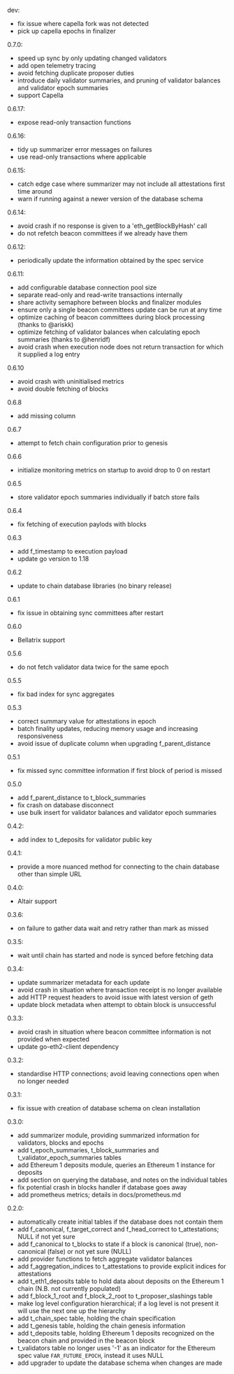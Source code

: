 dev:
  - fix issue where capella fork was not detected
  - pick up capella epochs in finalizer

0.7.0:
  - speed up sync by only updating changed validators
  - add open telemetry tracing
  - avoid fetching duplicate proposer duties
  - introduce daily validator summaries, and pruning of validator balances and validator epoch summaries
  - support Capella

0.6.17:
  - expose read-only transaction functions

0.6.16:
  - tidy up summarizer error messages on failures
  - use read-only transactions where applicable

0.6.15:
  - catch edge case where summarizer may not include all attestations first time around
  - warn if running against a newer version of the database schema

0.6.14:
  - avoid crash if no response is given to a 'eth_getBlockByHash' call
  - do not refetch beacon committees if we already have them

0.6.12:
  - periodically update the information obtained by the spec service

0.6.11:
  - add configurable database connection pool size
  - separate read-only and read-write transactions internally
  - share activity semaphore between blocks and finalizer modules
  - ensure only a single beacon committees update can be run at any time
  - optimize caching of beacon committees during block processing (thanks to @ariskk)
  - optimize fetching of validator balances when calculating epoch summaries (thanks to @henridf)
  - avoid crash when execution node does not return transaction for which it supplied a log entry

0.6.10
  - avoid crash with uninitialised metrics
  - avoid double fetching of blocks

0.6.8
  - add missing column

0.6.7
  - attempt to fetch chain configuration prior to genesis

0.6.6
  - initialize monitoring metrics on startup to avoid drop to 0 on restart

0.6.5
  - store validator epoch summaries individually if batch store fails

0.6.4
  - fix fetching of execution paylods with blocks

0.6.3
  - add f_timestamp to execution payload
  - update go version to 1.18

0.6.2
  - update to chain database libraries (no binary release)

0.6.1
  - fix issue in obtaining sync committees after restart

0.6.0
  - Bellatrix support

0.5.6
  - do not fetch validator data twice for the same epoch

0.5.5
  - fix bad index for sync aggregates

0.5.3
  - correct summary value for attestations in epoch
  - batch finality updates, reducing memory usage and increasing responsiveness
  - avoid issue of duplicate column when upgrading f_parent_distance

0.5.1
  - fix missed sync committee information if first block of period is missed

0.5.0
  - add f_parent_distance to t_block_summaries
  - fix crash on database disconnect
  - use bulk insert for validator balances and validator epoch summaries

0.4.2:
  - add index to t_deposits for validator public key

0.4.1:
  - provide a more nuanced method for connecting to the chain database other than simple URL

0.4.0:
  - Altair support

0.3.6:
  - on failure to gather data wait and retry rather than mark as missed

0.3.5:
  - wait until chain has started and node is synced before fetching data

0.3.4:
  - update summarizer metadata for each update
  - avoid crash in situation where transaction receipt is no longer available
  - add HTTP request headers to avoid issue with latest version of geth
  - update block metadata when attempt to obtain block is unsuccessful

0.3.3:
  - avoid crash in situation where beacon committee information is not provided when expected
  - update go-eth2-client dependency

0.3.2:
  - standardise HTTP connections; avoid leaving connections open when no longer needed

0.3.1:
  - fix issue with creation of database schema on clean installation

0.3.0:
  - add summarizer module, providing summarized information for validators, blocks and epochs
  - add t_epoch_summaries, t_block_summaries and t_validator_epoch_summaries tables
  - add Ethereum 1 deposits module, queries an Ethereum 1 instance for deposits
  - add section on querying the database, and notes on the individual tables
  - fix potential crash in blocks handler if database goes away
  - add prometheus metrics; details in docs/prometheus.md

0.2.0:
  - automatically create initial tables if the database does not contain them
  - add f_canonical, f_target_correct and f_head_correct to t_attestations; NULL if not yet sure
  - add f_canonical to t_blocks to state if a block is canonical (true), non-canonical (false) or not yet sure (NULL)
  - add provider functions to fetch aggregate validator balances
  - add f_aggregation_indices to t_attestations to provide explicit indices for attestations
  - add t_eth1_deposits table to hold data about deposits on the Ethereum 1 chain (N.B. not currently populated)
  - add f_block_1_root and f_block_2_root to t_proposer_slashings table
  - make log level configuration hierarchical; if a log level is not present it will use the next one up the hierarchy
  - add t_chain_spec table, holding the chain specification
  - add t_genesis table, holding the chain genesis information
  - add t_deposits table, holding Ethereum 1 deposits recognized on the beacon chain and provided in the beacon block
  - t_validators table no longer uses '-1' as an indicator for the Ethereum spec value `FAR_FUTURE_EPOCH`, instead it uses NULL
  - add upgrader to update the database schema when changes are made

